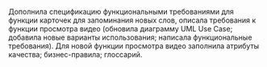 
Дополнила спецификацию функциональными требованиями для функции карточек для запоминания новых слов, описала требования к функции просмотра видео (обновила диаграмму UML Use Case; добавила новые варианты использования; написала функциональные требования). Для новой функции просмотра видео заполнила атрибуты качества; бизнес-правила; глоссарий.
